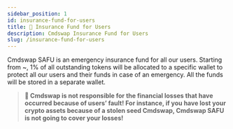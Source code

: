 ```yaml
---
sidebar_position: 1
id: insurance-fund-for-users
title: 🔐 Insurance Fund for Users
description: Cmdswap Insurance Fund for Users
slug: /insurance-fund-for-users
---
```


Cmdswap SAFU is an emergency insurance fund for all our users. Starting from ~, 1% of all outstanding tokens will be allocated to a specific wallet to protect all our users and their funds in case of an emergency. All the funds will be stored in a separate wallet.

> **🚨 Cmdswap is not responsible for the financial losses that have occurred because of users’ fault! For instance, if you have lost your crypto assets because of a stolen seed Cmdswap, Cmdswap SAFU is not going to cover your losses!**
